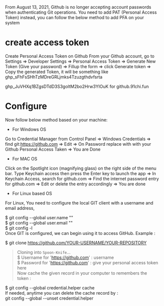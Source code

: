 From August 13, 2021, Github is no longer accepting account passwords when authenticating Git operations. You need to add PAT (Personal Access Token) instead, you can follow the below method to add PFA on your system

# create access token

Create Personal Access Token on Github
From your Github account, go to Settings => Developer Settings => Personal Access Token => Generate New Token (Give your password) => Fillup the form => click Generate token => Copy the generated Token, it will be something like ghp_sFhFsSHhTzMDreGRLjmks4Tzuzgthdvfsrta

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  for github.91chi.fun


# Configure
Now follow below method based on your machine:

* For Windows OS

Go to Credential Manager from Control Panel => Windows Credentials => find git:https://github.com => Edit => On Password replace with with your Github Personal Access Taken => You are Done

* For MAC OS

Click on the Spotlight icon (magnifying glass) on the right side of the menu bar. Type Keychain access then press the Enter key to launch the app => In Keychain Access, search for github.com => Find the internet password entry for github.com => Edit or delete the entry accordingly => You are done

* For Linux based OS

For Linux, You need to configure the local GIT client with a username and email address,

$ git config --global user.name ""  
$ git config --global user.email ""  
$ git config -l  
Once GIT is configured, we can begin using it to access GitHub. Example :

$ git clone https://github.com/YOUR-USERNAME/YOUR-REPOSITORY
> Cloning into `Spoon-Knife`...  
$ Username for 'https://github.com' : username  
$ Password for 'https://github.com' : give your personal access token here  
Now cache the given record in your computer to remembers the token :

$ git config --global credential.helper cache  
If needed, anytime you can delete the cache record by :  
git config --global --unset credential.helper